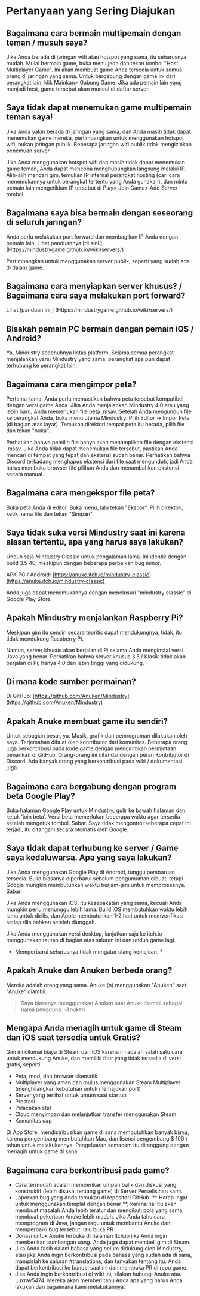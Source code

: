 # Pertanyaan yang Sering Diajukan

## Bagaimana cara bermain multipemain dengan teman / musuh saya?

Jika Anda berada di jaringan wifi atau hotspot yang sama, itu seharusnya mudah. Mulai bermain game, buka menu jeda dan tekan tombol "Host Multiplayer Game". Ini akan membuat game Anda tersedia untuk semua orang di jaringan yang sama. Untuk bergabung dengan game ini dari perangkat lain, klik Mainkan> Gabung Game. Jika ada pemain lain yang menjadi host, game tersebut akan muncul di daftar server.

## Saya tidak dapat menemukan game multipemain teman saya!

Jika Anda yakin berada di jaringan yang sama, dan Anda masih tidak dapat menemukan game mereka, pertimbangkan untuk menggunakan hotspot wifi, bukan jaringan publik. Beberapa jaringan wifi publik tidak mengizinkan penemuan server.

Jika Anda menggunakan hotspot wifi dan masih tidak dapat menemukan game teman, Anda dapat mencoba menghubungkan langsung melalui IP. Alih-alih mencari gim, temukan IP internal perangkat hosting (cari cara menemukannya untuk perangkat tertentu yang Anda gunakan), dan minta pemain lain mengetikkan IP tersebut di Play> Join Game> Add Server tombol.

## Bagaimana saya bisa bermain dengan seseorang di seluruh jaringan?

Anda perlu melakukan port forward dan membagikan IP Anda dengan pemain lain. Lihat panduannya [di sini.] (Https://mindustrygame.github.io/wiki/servers/)

Pertimbangkan untuk menggunakan server publik, seperti yang sudah ada di dalam game.

## Bagaimana cara menyiapkan server khusus? / Bagaimana cara saya melakukan port forward?

Lihat [panduan ini.] (Https://mindustrygame.github.io/wiki/servers/)

## Bisakah pemain PC bermain dengan pemain iOS / Android?

Ya, Mindustry sepenuhnya lintas platform. Selama semua perangkat menjalankan versi Mindustry yang sama, perangkat apa pun dapat terhubung ke perangkat lain.

## Bagaimana cara mengimpor peta?

Pertama-tama, Anda perlu memastikan bahwa peta tersebut kompatibel dengan versi game Anda. Jika Anda menjalankan Mindustry 4.0 atau yang lebih baru, Anda memerlukan file peta .msav.
Setelah Anda mengunduh file ke perangkat Anda, buka menu utama Mindustry. Pilih Editor -> Impor Peta (di bagian atas layar). Temukan direktori tempat peta itu berada, pilih file dan tekan "buka".

Perhatikan bahwa pemilih file hanya akan menampilkan file dengan ekstensi .msav. Jika Anda tidak dapat menemukan file tersebut, pastikan Anda mencari di tempat yang tepat dan ekstensi sudah benar. Perhatikan bahwa Discord terkadang menghapus ekstensi dari file saat mengunduh, jadi Anda harus membuka browser file pilihan Anda dan menambahkan ekstensi secara manual.

## Bagaimana cara mengekspor file peta?

Buka peta Anda di editor. Buka menu, lalu tekan "Ekspor". Pilih direktori, ketik nama file dan tekan "Simpan".

## Saya tidak suka versi Mindustry saat ini karena alasan tertentu, apa yang harus saya lakukan?

Unduh saja Mindustry Classic untuk pengalaman lama. Ini identik dengan build 3.5 40, meskipun dengan beberapa perbaikan bug minor.

APK PC / Android: [https://anuke.itch.io/mindustry-classic](https://anuke.itch.io/mindustry-classic)

Anda juga dapat menemukannya dengan menelusuri "mindustry classic" di Google Play Store.

## Apakah Mindustry menjalankan Raspberry Pi?

Meskipun gim itu sendiri secara teoritis dapat mendukungnya, tidak, itu tidak mendukung Raspberry Pi.

Namun, server khusus akan berjalan di Pi selama Anda menginstal versi Java yang benar. Perhatikan bahwa server khusus 3.5 / Klasik tidak akan berjalan di Pi; hanya 4.0 dan lebih tinggi yang didukung.

## Di mana kode sumber permainan?

Di GitHub: [https://github.com/Anuken/Mindustry](https://github.com/Anuken/Mindustry)

## Apakah Anuke membuat game itu sendiri?

Untuk sebagian besar, ya. Musik, grafik dan pemrograman dilakukan oleh saya. Terjemahan dibuat oleh kontributor dari komunitas.
Beberapa orang juga berkontribusi pada kode game dengan mengirimkan permintaan penarikan di GitHub. Orang-orang ini ditandai dengan peran Kontributor di Discord. Ada banyak orang yang berkontribusi pada wiki / dokumentasi juga.

## Bagaimana cara bergabung dengan program beta Google Play?

Buka halaman Google Play untuk Mindustry, gulir ke bawah halaman dan ketuk 'join beta'. Versi beta memerlukan beberapa waktu agar tersedia setelah mengetuk tombol. Sabar. Saya tidak mengontrol seberapa cepat ini terjadi; itu ditangani secara otomatis oleh Google.

## Saya tidak dapat terhubung ke server / Game saya kedaluwarsa. Apa yang saya lakukan?

Jika Anda menggunakan Google Play di Android, tunggu pembaruan tersedia. Build biasanya diperbarui sebelum pengumuman dibuat, tetapi Google mungkin membutuhkan waktu berjam-jam untuk memprosesnya. Sabar.

Jika Anda menggunakan iOS, itu kesepakatan yang sama, kecuali Anda mungkin perlu menunggu lebih lama. Build iOS membutuhkan waktu lebih lama untuk dirilis, dan Apple membutuhkan 1-2 hari untuk memverifikasi setiap rilis bahkan setelah diunggah.

Jika Anda menggunakan versi desktop, lanjutkan saja ke itch.io menggunakan tautan di bagian atas saluran ini dan unduh game lagi.

* Memperbarui seharusnya tidak mengatur ulang kemajuan. *

## Apakah Anuke dan Anuken berbeda orang?

Mereka adalah orang yang sama. Anuke (n) menggunakan "Anuken" saat "Anuke" diambil.

> Saya biasanya menggunakan Anuken saat Anuke diambil sebagai nama pengguna. -Anuken

## Mengapa Anda menagih untuk game di Steam dan iOS saat tersedia untuk Gratis?

Gim ini dikenai biaya di Steam dan iOS karena ini adalah salah satu cara untuk mendukung Anuke, dan memiliki fitur yang tidak tersedia di versi gratis, seperti:

- Peta, mod, dan browser skematik
- Multiplayer yang aman dan mulus menggunakan Steam Multiplayer (menghilangkan kebutuhan untuk memajukan port)
- Server yang terlihat untuk umum saat startup
- Prestasi
- Pelacakan stat
- Cloud menyimpan dan melanjutkan transfer menggunakan Steam
- Komunitas uap

Di App Store, mendistribusikan game di sana membutuhkan banyak biaya, karena pengembang membutuhkan Mac, dan lisensi pengembang $ 100 / tahun untuk melakukannya. Pengeluaran semacam itu ditanggung dengan menagih untuk game di sana.

## Bagaimana cara berkontribusi pada game?

- Cara termudah adalah memberikan umpan balik dan diskusi yang konstruktif (lebih disukai tentang game) di Server Perselisihan kami.
- Laporkan bug yang Anda temukan di repositori GitHub. ** Harap ingat untuk menggunakan templat dengan benar **, karena hal itu akan membuat masalah Anda lebih teratur dan mengikuti pola yang sama, membuat pekerjaan Anuke lebih mudah. Jika Anda tahu cara memprogram di Java, jangan ragu untuk membantu Anuke dan memperbaiki bug tersebut, lalu buka PR.
- Donasi untuk Anuke terbuka di halaman Itch.io jika Anda ingin memberikan sumbangan uang. Anda juga dapat membeli gim di Steam.
- Jika Anda fasih dalam bahasa yang belum didukung oleh Mindustry, atau jika Anda ingin berkontribusi pada bahasa yang sudah ada di sana, mampirlah ke saluran #translations, dan tanyakan tentang itu. Anda dapat berkontribusi ke bundel saat ini dan membuka PR di repo game.
- Jika Anda ingin berkontribusi di wiki ini, silakan hubungi Anuke atau Luxray5474. Mereka akan memberi tahu Anda apa yang harus Anda lakukan dan bagaimana kami melakukannya.
